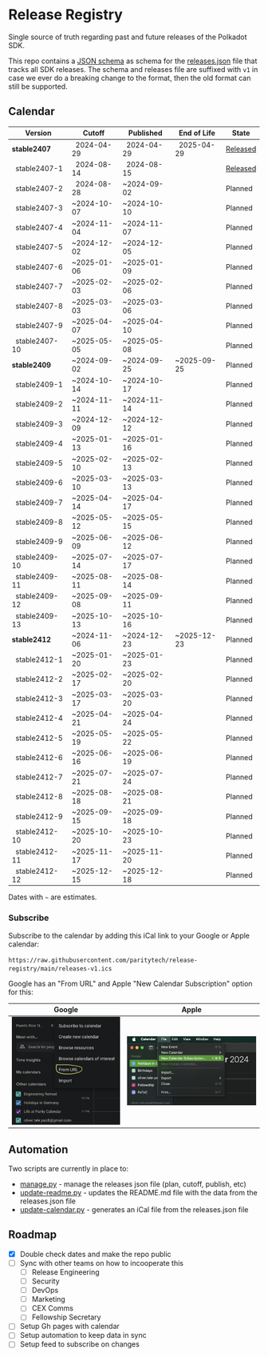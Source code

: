   # Release Registry

  Single source of truth regarding past and future releases of the Polkadot SDK.

  This repo contains a [JSON schema](./releases-v1.schema.json) as schema for the [releases.json](./releases-v1.json) file that tracks all SDK releases. The schema and releases file are suffixed with `v1` in case we ever do a breaking change to the format, then the old format can still be supported.

  ## Calendar

<!-- DO NOT EDIT. Run `python3 update-readme.py` instead. -->

<!-- TEMPLATE BEGIN -->

| Version | Cutoff | Published | End of Life | State |
|---------|--------|-----------|-------------|-------|
| **stable2407** | &nbsp;&nbsp;2024-04-29 | &nbsp;&nbsp;2024-04-29 | &nbsp;&nbsp;2025-04-29 | [Released](https://github.com/paritytech/polkadot-sdk/releases/tag/polkadot-stable2407) |
| &nbsp;&nbsp;stable2407-1 | &nbsp;&nbsp;2024-08-14 | &nbsp;&nbsp;2024-08-15 |  | [Released](https://github.com/paritytech/polkadot-sdk/releases/tag/polkadot-stable2407-1) |
| &nbsp;&nbsp;stable2407-2 | &nbsp;&nbsp;2024-08-28 | ~2024-09-02 |  | Planned |
| &nbsp;&nbsp;stable2407-3 | ~2024-10-07 | ~2024-10-10 |  | Planned |
| &nbsp;&nbsp;stable2407-4 | ~2024-11-04 | ~2024-11-07 |  | Planned |
| &nbsp;&nbsp;stable2407-5 | ~2024-12-02 | ~2024-12-05 |  | Planned |
| &nbsp;&nbsp;stable2407-6 | ~2025-01-06 | ~2025-01-09 |  | Planned |
| &nbsp;&nbsp;stable2407-7 | ~2025-02-03 | ~2025-02-06 |  | Planned |
| &nbsp;&nbsp;stable2407-8 | ~2025-03-03 | ~2025-03-06 |  | Planned |
| &nbsp;&nbsp;stable2407-9 | ~2025-04-07 | ~2025-04-10 |  | Planned |
| &nbsp;&nbsp;stable2407-10 | ~2025-05-05 | ~2025-05-08 |  | Planned |
| **stable2409** | ~2024-09-02 | ~2024-09-25 | ~2025-09-25 | Planned |
| &nbsp;&nbsp;stable2409-1 | ~2024-10-14 | ~2024-10-17 |  | Planned |
| &nbsp;&nbsp;stable2409-2 | ~2024-11-11 | ~2024-11-14 |  | Planned |
| &nbsp;&nbsp;stable2409-3 | ~2024-12-09 | ~2024-12-12 |  | Planned |
| &nbsp;&nbsp;stable2409-4 | ~2025-01-13 | ~2025-01-16 |  | Planned |
| &nbsp;&nbsp;stable2409-5 | ~2025-02-10 | ~2025-02-13 |  | Planned |
| &nbsp;&nbsp;stable2409-6 | ~2025-03-10 | ~2025-03-13 |  | Planned |
| &nbsp;&nbsp;stable2409-7 | ~2025-04-14 | ~2025-04-17 |  | Planned |
| &nbsp;&nbsp;stable2409-8 | ~2025-05-12 | ~2025-05-15 |  | Planned |
| &nbsp;&nbsp;stable2409-9 | ~2025-06-09 | ~2025-06-12 |  | Planned |
| &nbsp;&nbsp;stable2409-10 | ~2025-07-14 | ~2025-07-17 |  | Planned |
| &nbsp;&nbsp;stable2409-11 | ~2025-08-11 | ~2025-08-14 |  | Planned |
| &nbsp;&nbsp;stable2409-12 | ~2025-09-08 | ~2025-09-11 |  | Planned |
| &nbsp;&nbsp;stable2409-13 | ~2025-10-13 | ~2025-10-16 |  | Planned |
| **stable2412** | ~2024-11-06 | ~2024-12-23 | ~2025-12-23 | Planned |
| &nbsp;&nbsp;stable2412-1 | ~2025-01-20 | ~2025-01-23 |  | Planned |
| &nbsp;&nbsp;stable2412-2 | ~2025-02-17 | ~2025-02-20 |  | Planned |
| &nbsp;&nbsp;stable2412-3 | ~2025-03-17 | ~2025-03-20 |  | Planned |
| &nbsp;&nbsp;stable2412-4 | ~2025-04-21 | ~2025-04-24 |  | Planned |
| &nbsp;&nbsp;stable2412-5 | ~2025-05-19 | ~2025-05-22 |  | Planned |
| &nbsp;&nbsp;stable2412-6 | ~2025-06-16 | ~2025-06-19 |  | Planned |
| &nbsp;&nbsp;stable2412-7 | ~2025-07-21 | ~2025-07-24 |  | Planned |
| &nbsp;&nbsp;stable2412-8 | ~2025-08-18 | ~2025-08-21 |  | Planned |
| &nbsp;&nbsp;stable2412-9 | ~2025-09-15 | ~2025-09-18 |  | Planned |
| &nbsp;&nbsp;stable2412-10 | ~2025-10-20 | ~2025-10-23 |  | Planned |
| &nbsp;&nbsp;stable2412-11 | ~2025-11-17 | ~2025-11-20 |  | Planned |
| &nbsp;&nbsp;stable2412-12 | ~2025-12-15 | ~2025-12-18 |  | Planned |


<!-- TEMPLATE END -->

Dates with `~` are estimates.

### Subscribe

Subscribe to the calendar by adding this iCal link to your Google or Apple calendar:

`https://raw.githubusercontent.com/paritytech/release-registry/main/releases-v1.ics`

 Google has an "From URL" and Apple "New Calendar Subscription" option for this:

<!-- two pics next to each other -->

 Google            |  Apple
:-------------------------:|:-------------------------:
![](.assets/screenshot-google-cal.png)  |  ![](.assets/screenshot-apple-cal.png)

## Automation

Two scripts are currently in place to:

- [manage.py](./manage.py) - manage the releases json file (plan, cutoff, publish, etc)
- [update-readme.py](./update-readme.py) - updates the README.md file with the data from the releases.json file
- [update-calendar.py](./update-calendar.py) - generates an iCal file from the releases.json file

## Roadmap

  - [x] Double check dates and make the repo public
  - [ ] Sync with other teams on how to incooperate this
    - [ ] Release Engineering
    - [ ] Security
    - [ ] DevOps
    - [ ] Marketing
    - [ ] CEX Comms
    - [ ] Fellowship Secretary
  - [ ] Setup Gh pages with calendar
  - [ ] Setup automation to keep data in sync
  - [ ] Setup feed to subscribe on changes
